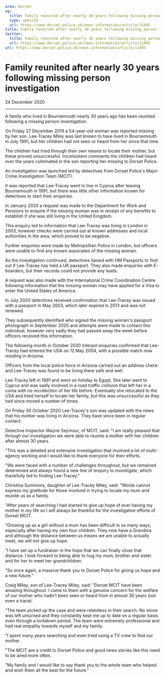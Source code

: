 ```yaml
area: Dorset
og:
  title: Family reunited after nearly 30 years following missing person investigation
  type: website
  url: https://www.dorset.police.uk/news-information/article/11405
title: Family reunited after nearly 30 years following missing person investigation |
twitter:
  title: Family reunited after nearly 30 years following missing person investigation
  url: https://www.dorset.police.uk/news-information/article/11405
url: https://www.dorset.police.uk/news-information/article/11405
```

# Family reunited after nearly 30 years following missing person investigation

24 December 2020

* * *

A family who lived in Bournemouth nearly 30 years ago has been reunited following a missing person investigation.

On Friday 27 December 2019 a 54-year-old woman was reported missing by her son. Lee-Tracey Miley was last known to have lived in Bournemouth in July 1991, but her children had not seen or heard from her since that time.

The children had tried through their own means to locate their mother, but these proved unsuccessful. Inconsistent comments the children had heard over the years culminated in the son reporting her missing to Dorset Police.

An investigation was launched led by detectives from Dorset Police's Major Crime Investigation Team (MCIT).

It was reported that Lee-Tracey went to live in Cyprus after leaving Bournemouth in 1991, but there was little other information known for detectives to start their enquiries.

In January 2020 a request was made to the Department for Work and Pensions to enquire if the missing woman was in receipt of any benefits to establish if she was still living in the United Kingdom.

This enquiry led to information that Lee-Tracey was living in London in 2003, however checks were carried out at known addresses and local authorities in the area, which proved to be negative.

Further enquiries were made by Metropolitan Police in London, but officers were unable to find any known associates of the missing woman.

As the investigation continued, detectives liaised with HM Passports to find out if Lee-Tracey has held a UK passport. They also made enquiries with E-boarders, but their records could not provide any leads.

A request was also made with the International Crime Coordination Centre following information that the missing woman may have applied for a Visa to enter the United States of America.

In July 2020 detectives received confirmation that Lee-Tracey was issued with a passport in May 2003, which later expired in 2013 and was not renewed.

They subsequently identified who signed the missing woman's passport photograph in September 2020 and attempts were made to contact this individual, however very sadly they had passed away the week before officers received this information.

The following month in October 2020 Interpol enquiries confirmed that Lee-Tracey had entered the USA on 12 May 2004, with a possible match now residing in Arizona.

Officers from the local police force in Arizona carried out an address check and Lee-Tracey was found to be living there safe and well.

Lee-Tracey left in 1991 and went on holiday to Egypt. She later went to Cyprus and was sadly involved in a road traffic collision that left her in a coma with no recollection of her life before. Eventually she relocated to the USA and tried herself to locate her family, but this was unsuccessful as they had since moved a number of times.

On Friday 30 October 2020 Lee-Tracey's son was updated with the news that his mother was living in Arizona. They have since been in regular contact.

Detective Inspector Wayne Seymour, of MCIT, said: "I am really pleased that through our investigation we were able to reunite a mother with her children after almost 30 years.

"This was a detailed and extensive investigation that involved a lot of multi-agency working and I would like to thank everyone for their efforts.

"We were faced with a number of challenges throughout, but we remained determined and always found a new line of enquiry to investigate, which thankfully led to finding Lee-Tracey."

Christina Summons, daughter of Lee-Tracey Miley, said: "Words cannot express my gratitude for those involved in trying to locate my mum and reunite us as a family.

"After years of searching I had started to give up hope of ever having my mother in my life so I will always be thankful for the investigative efforts of Dorset MCIT.

"Growing up as a girl without a mum has been difficult in so many ways, especially after having my own four children. They now have a Grandma and although the distance between us means we are unable to actually meet, we will not give up hope.

"I have set up a fundraiser in the hope that we can finally close that distance. I look forward to being able to hug my mum, brother and sister and for her to meet her grandchildren.

"So once again, a massive thank you to Dorset Police for giving us hope and a new future."

Craig Miley, son of Lee-Tracey Miley, said: "Dorset MCIT have been amazing throughout. I came to them with a genuine concern for the welfare of our mother who hadn't been seen or heard from in almost 30 years (not even a trace).

"The team picked up the case and were relentless in their search. No stone was left unturned and they constantly kept me up to date on a regular basis even through a lockdown period. The team were extremely professional and had real empathy towards myself and my family.

"I spent many years searching and even tried using a TV crew to find our mother.

"The MCIT are a credit to Dorset Police and good news stories like this need to be aired more often.

"My family and I would like to say thank you to the whole team who helped and wish them all the best for the future."
